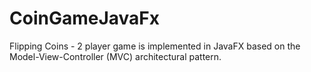 # CoinGameJavaFx
Flipping Coins - 2 player game is implemented in JavaFX based on the Model-View-Controller (MVC) architectural pattern.
